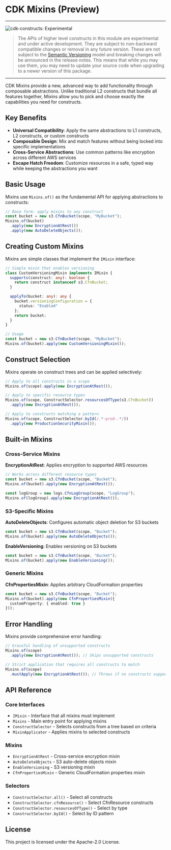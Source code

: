 # CDK Mixins (Preview)
<!--BEGIN STABILITY BANNER-->

---

![cdk-constructs: Experimental](https://img.shields.io/badge/cdk--constructs-experimental-important.svg?style=for-the-badge)

> The APIs of higher level constructs in this module are experimental and under active development.
> They are subject to non-backward compatible changes or removal in any future version. These are
> not subject to the [Semantic Versioning](https://semver.org/) model and breaking changes will be
> announced in the release notes. This means that while you may use them, you may need to update
> your source code when upgrading to a newer version of this package.

---

<!--END STABILITY BANNER-->

CDK Mixins provide a new, advanced way to add functionality through composable abstractions.
Unlike traditional L2 constructs that bundle all features together, Mixins allow you to pick and choose exactly the capabilities you need for constructs.

## Key Benefits

* **Universal Compatibility**: Apply the same abstractions to L1 constructs, L2 constructs, or custom constructs
* **Composable Design**: Mix and match features without being locked into specific implementations  
* **Cross-Service Abstractions**: Use common patterns like encryption across different AWS services
* **Escape Hatch Freedom**: Customize resources in a safe, typed way while keeping the abstractions you want

## Basic Usage

Mixins use `Mixins.of()` as the fundamental API for applying abstractions to constructs:

```typescript
// Base form: apply mixins to any construct
const bucket = new s3.CfnBucket(scope, "MyBucket");
Mixins.of(bucket)
  .apply(new EncryptionAtRest())
  .apply(new AutoDeleteObjects());
```

## Creating Custom Mixins

Mixins are simple classes that implement the `IMixin` interface:

```typescript
// Simple mixin that enables versioning
class CustomVersioningMixin implements IMixin {
  supports(construct: any): boolean {
    return construct instanceof s3.CfnBucket;
  }

  applyTo(bucket: any): any {
    bucket.versioningConfiguration = {
      status: "Enabled"
    };
    return bucket;
  }
}

// Usage
const bucket = new s3.CfnBucket(scope, "MyBucket");
Mixins.of(bucket).apply(new CustomVersioningMixin());
```

## Construct Selection

Mixins operate on construct trees and can be applied selectively:

```typescript
// Apply to all constructs in a scope
Mixins.of(scope).apply(new EncryptionAtRest());

// Apply to specific resource types
Mixins.of(scope, ConstructSelector.resourcesOfType(s3.CfnBucket))
  .apply(new EncryptionAtRest());

// Apply to constructs matching a pattern
Mixins.of(scope, ConstructSelector.byId(/.*-prod-.*/))
  .apply(new ProductionSecurityMixin());
```

## Built-in Mixins

### Cross-Service Mixins

**EncryptionAtRest**: Applies encryption to supported AWS resources

```typescript
// Works across different resource types
const bucket = new s3.CfnBucket(scope, "Bucket");
Mixins.of(bucket).apply(new EncryptionAtRest());

const logGroup = new logs.CfnLogGroup(scope, "LogGroup");
Mixins.of(logGroup).apply(new EncryptionAtRest());
```

### S3-Specific Mixins

**AutoDeleteObjects**: Configures automatic object deletion for S3 buckets

```typescript
const bucket = new s3.CfnBucket(scope, "Bucket");
Mixins.of(bucket).apply(new AutoDeleteObjects());
```

**EnableVersioning**: Enables versioning on S3 buckets

```typescript
const bucket = new s3.CfnBucket(scope, "Bucket");
Mixins.of(bucket).apply(new EnableVersioning());
```

### Generic Mixins

**CfnPropertiesMixin**: Applies arbitrary CloudFormation properties

```typescript
const bucket = new s3.CfnBucket(scope, "Bucket");
Mixins.of(bucket).apply(new CfnPropertiesMixin({ 
  customProperty: { enabled: true }
}));
```

## Error Handling

Mixins provide comprehensive error handling:

```typescript
// Graceful handling of unsupported constructs
Mixins.of(scope)
  .apply(new EncryptionAtRest()); // Skips unsupported constructs

// Strict application that requires all constructs to match
Mixins.of(scope)
  .mustApply(new EncryptionAtRest()); // Throws if no constructs support the mixin
```

## API Reference

### Core Interfaces

* `IMixin` - Interface that all mixins must implement
* `Mixins` - Main entry point for applying mixins
* `ConstructSelector` - Selects constructs from a tree based on criteria
* `MixinApplicator` - Applies mixins to selected constructs

### Mixins

* `EncryptionAtRest` - Cross-service encryption mixin
* `AutoDeleteObjects` - S3 auto-delete objects mixin  
* `EnableVersioning` - S3 versioning mixin
* `CfnPropertiesMixin` - Generic CloudFormation properties mixin

### Selectors

* `ConstructSelector.all()` - Select all constructs
* `ConstructSelector.cfnResource()` - Select CfnResource constructs
* `ConstructSelector.resourcesOfType()` - Select by type
* `ConstructSelector.byId()` - Select by ID pattern

## License

This project is licensed under the Apache-2.0 License.
